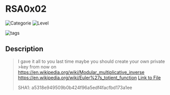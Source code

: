 # RSA0x02
![Categorie](https://img.shields.io/badge/Category-Binary%20Exploitation-red?style=for-the-badge) ![Level](https://img.shields.io/badge/Difficulty-Easy-green?style=for-the-badge)

![tags](https://img.shields.io/badge/Tag-RSA%20%20Python-blue)

## Description
>I gave it all to you last time  maybe you should create your own private >key from now on
>https://en.wikipedia.org/wiki/Modular_multiplicative_inverse
>https://en.wikipedia.org/wiki/Euler%27s_totient_function
> [Link to File](./output.txt)
>
> SHA1: a5318e949509b0b424f96a5edf4facfbd173a1ee